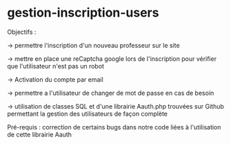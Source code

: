 # gestion-inscription-users


Objectifs : 

-> permettre l'inscription d'un nouveau professeur sur le site

-> mettre en place une reCaptcha google lors de l'inscription pour vérifier que l'utilisateur n'est pas un robot

-> Activation du compte par email

-> permettre a l'utilisateur de changer de mot de passe en cas de besoin

-> utilisation de classes SQL et d'une librairie Aauth.php trouvées sur Github permettant la gestion des utilisateurs de façon complète

Pré-requis : correction de certains bugs dans notre code liées à l'utilisation de cette librairie Aauth
